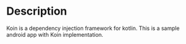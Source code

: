 # Description
Koin is a dependency injection framework for kotlin. This is a sample android app with Koin implementation.

